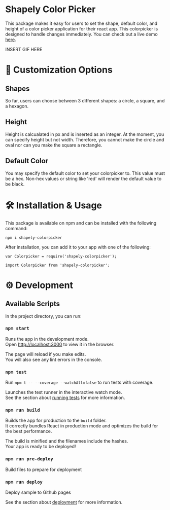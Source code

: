 # Shapely Color Picker 

This package makes it easy for users to set the shape, default color, and height of a color picker application for their react app. This colorpicker is designed to handle changes immediately. You can check out a live demo [here](http://lindseytam.com/colorpicker/).

INSERT GIF HERE


# 🎨 Customization Options

## Shapes

So far, users can choose between 3 different shapes: a circle, a square, and a hexagon. 

## Height

Height is calcualated in px and is inserted as an integer. At the moment, you can specify height but not width. Therefore, you cannot make the circle and oval nor can you make the square a rectangle.

## Default Color

You may specify the default color to set your colorpicker to. This value must be a hex. Non-hex values or string like 'red' will render the default value to be black.

# 🛠️ Installation & Usage

This package is available on npm and can be installed with the following command:

`npm i shapely-colorpicker`

After installation, you can add it to your app with one of the following:

`var Colorpicker = require('shapely-colorpicker');`

`import Colorpicker from 'shapely-colorpicker';`

# ⚙️ Development 

## Available Scripts

In the project directory, you can run:

### `npm start`

Runs the app in the development mode.\
Open [http://localhost:3000](http://localhost:3000) to view it in the browser.

The page will reload if you make edits.\
You will also see any lint errors in the console.

### `npm test`

Run `npm t -- --coverage --watchAll=false` to run tests with coverage.

Launches the test runner in the interactive watch mode.\
See the section about [running tests](https://facebook.github.io/create-react-app/docs/running-tests) for more information.

### `npm run build`

Builds the app for production to the `build` folder.\
It correctly bundles React in production mode and optimizes the build for the best performance.

The build is minified and the filenames include the hashes.\
Your app is ready to be deployed!

### `npm run pre-deploy`

Build files to prepare for deployment

### `npm run deploy`

Deploy sample to Github pages



See the section about [deployment](https://facebook.github.io/create-react-app/docs/deployment) for more information.

